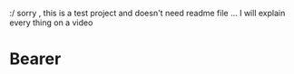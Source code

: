 :/ sorry , this is a test project and doesn't need readme file ... 
I will explain every thing on a video 
# Bearer
